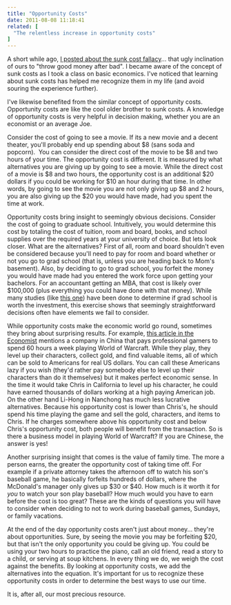 ```yaml
---
title: "Opportunity Costs"
date: 2011-08-08 11:18:41
related: [
  "The relentless increase in opportunity costs"
]
---
```


A short while ago, <a href="{{site.url}}/2011/04/10/bryan-vs-the-sunk-cost-fallacy/" title="Bryan vs the Sunk Cost Fallacy">I posted about the sunk cost fallacy</a>... that ugly inclination of ours to "throw good money after bad". I became aware of the concept of sunk costs as I took a class on basic economics. I've noticed that learning about sunk costs has helped me recognize them in my life (and avoid souring the experience further).

I've likewise benefited from the similar concept of opportunity costs. Opportunity costs are like the cool older brother to sunk costs. A knowledge of opportunity costs is very helpful in decision making, whether you are an economist or an average Joe.

Consider the cost of going to see a movie. If its a new movie and a decent theater, you'll probably end up spending about $8 (sans soda and popcorn).  You can consider the direct cost of the movie to be $8 and two hours of your time. The opportunity cost is different. It is measured by what alternatives you are giving up by going to see a movie. While the direct cost of a movie is $8 and two hours, the opportunity cost is an additional $20 dollars if you could be working for $10 an hour during that time. In other words, by going to see the movie you are not only giving up $8 and 2 hours, you are also giving up the $20 you would have made, had you spent the time at work.

Opportunity costs bring insight to seemingly obvious decisions. Consider the cost of going to graduate school. Intuitively, you would determine this cost by totaling the cost of tuition, room and board, books, and school supplies over the required years at your university of choice. But lets look closer. What are the alternatives? First of all, room and board shouldn't even be considered because you'll need to pay for room and board whether or not you go to grad school (that is, unless you are heading back to Mom's basement). Also, by deciding to go to grad school, you forfeit the money you would have made had you entered the work force upon getting your bachelors. For an accountant getting an MBA, that cost is likely over $100,000 (plus everything you could have done with that money). While many studies (like <a href="http://www.rsc.org/images/EconomicBenefitsHigherEducationQualifications_tcm18-12647.pdf" title="Economic Benefits of Higher Education">this one</a>) have been done to determine if grad school is worth the investment, this exercise shows that seemingly straightforward decisions often have elements we fail to consider.

While opportunity costs make the economic world go round, sometimes they bring about surprising results. For example, <a href="http://www.economist.com/blogs/schumpeter/2011/04/digital_economy" title="Jobs of the Future">this article in the Economist</a> mentions a company in China that pays professional gamers to spend 60 hours a week playing World of Warcraft. While they play, they level up their characters, collect gold, and find valuable items, all of which can be sold to Americans for real US dollars. You can call these Americans lazy if you wish (they'd rather pay somebody else to level up their characters than do it themselves) but it makes perfect economic sense. In the time it would take Chris in California to level up his character, he could have earned thousands of dollars working at a high paying American job. On the other hand Li-Hong in Nanchong has much less lucrative alternatives. Because his opportunity cost is lower than Chris's, he should spend his time playing the game and sell the gold, characters, and items to Chris. If he charges somewhere above his opportunity cost and below Chris's opportunity cost, both people will benefit from the transaction. So is there a business model in playing World of Warcraft? If you are Chinese, the answer is yes!

Another surprising insight that comes is the value of family time. The more a person earns, the greater the opportunity cost of taking time off. For example if a private attorney takes the afternoon off to watch his son's baseball game, he basically forfeits hundreds of dollars, where the McDonald's manager only gives up $30 or $40. How much is it worth it for *you* to watch your son play baseball? How much would you have to earn before the cost is too great? These are the kinds of questions you will have to consider when deciding to not to work during baseball games, Sundays, or family vacations.

At the end of the day opportunity costs aren't just about money... they're about opportunities. Sure, by seeing the movie you may be forfeiting $20, but that isn't the only opportunity you could be giving up. You could be using your two hours to practice the piano, call an old friend, read a story to a child, or serving at soup kitchens. In every thing we do, we weigh the cost against the benefits. By looking at opportunity costs, we add the alternatives into the equation. It's important for us to recognize these opportunity costs in order to determine the best ways to use our time.

It is, after all, our most precious resource.
